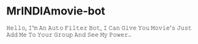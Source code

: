 # MrINDIAmovie-bot
𝙷𝚎𝚕𝚕𝚘, 𝙸'𝚖 𝙰𝚗 𝙰𝚞𝚝𝚘 𝙵𝚒𝚕𝚝𝚎𝚛 𝙱𝚘𝚝, 𝙸 𝙲𝚊𝚗 𝙶𝚒𝚟𝚎 𝚈𝚘𝚞 𝙼𝚘𝚟𝚒𝚎'𝚜 𝙹𝚞𝚜𝚝 𝙰𝚍𝚍 𝙼𝚎 𝚃𝚘 𝚈𝚘𝚞𝚛 𝙶𝚛𝚘𝚞𝚙 𝙰𝚗𝚍 𝚂𝚎𝚎 𝙼𝚢 𝙿𝚘𝚠𝚎𝚛..
